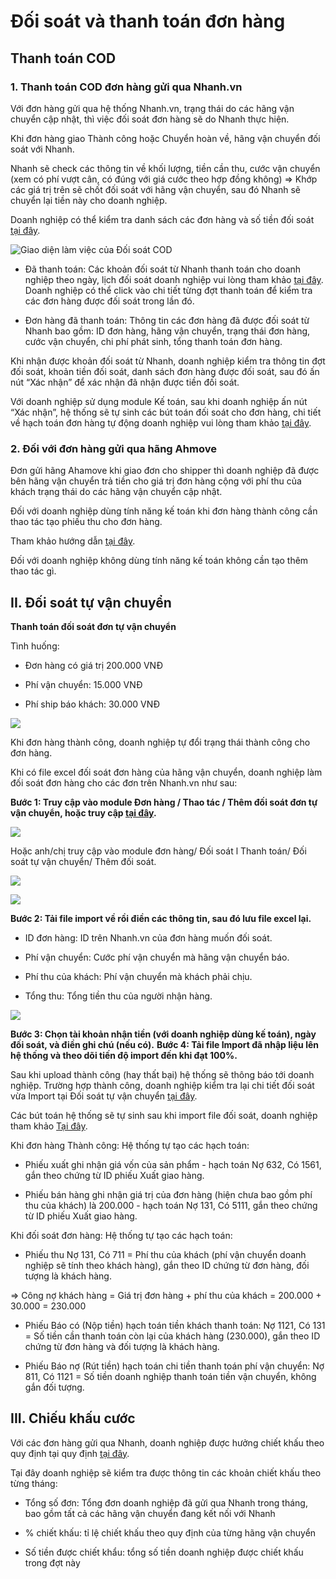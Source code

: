 # Đối soát và thanh toán đơn hàng
## Thanh toán COD
### 1. Thanh toán COD đơn hàng gửi qua Nhanh.vn
Với đơn hàng gửi qua hệ thống Nhanh.vn, trạng thái do các hãng vận chuyển cập nhật, thì việc đối soát đơn hàng sẽ do Nhanh thực hiện.

Khi đơn hàng giao Thành công hoặc Chuyển hoàn về, hãng vận chuyển đối soát với Nhanh.

Nhanh sẽ check các thông tin về khối lượng, tiền cần thu, cước vận chuyển (xem có phí vượt cân, có đúng với giá cước theo hợp đồng không) => Khớp các giá trị trên sẽ chốt đối soát với hãng vận chuyển, sau đó Nhanh sẽ chuyển lại tiền này cho doanh nghiệp.

Doanh nghiệp có thể kiểm tra danh sách các đơn hàng và số tiền đối soát [tại đây](https://new.nhanh.vn/order/payment/index).

![Giao diện làm việc của Đối soát COD](https://raw.githubusercontent.com/nhanhapi/manual/master/docs/don-hang/img/doi-soat-%20don-hang%20-1.png)

- Đã thanh toán: Các khoản đối soát từ Nhanh thanh toán cho doanh nghiệp theo ngày, lịch đối soát doanh nghiệp vui lòng tham khảo [tại đây](https://nhanh.vn/huong-dan-van-chuyen). Doanh nghiệp có thể click vào chi tiết từng đợt thanh toán để kiểm tra các đơn hàng được đối soát trong lần đó.

- Đơn hàng đã thanh toán: Thông tin các đơn hàng đã được đối soát từ Nhanh bao gồm: ID đơn hàng, hãng vận chuyển, trạng thái đơn hàng, cước vận chuyển, chi phí phát sinh, tổng thanh toán đơn hàng.

Khi nhận được khoản đối soát từ Nhanh, doanh nghiệp kiểm tra thông tin đợt đối soát, khoản tiền đối soát, danh sách đơn hàng được đối soát, sau đó ấn nút “Xác nhận” để xác nhận đã nhận được tiền đối soát.

Với doanh nghiệp sử dụng module Kế toán, sau khi doanh nghiệp ấn nút “Xác nhận”, hệ thống sẽ tự sinh các bút toán đối soát cho đơn hàng, chi tiết về hạch toán đơn hàng tự động doanh nghiệp vui lòng tham khảo [tại đây](link).

### 2. Đối với đơn hàng gửi qua hãng Ahmove
Đơn gửi hãng Ahamove khi giao đơn cho shipper thì doanh nghiệp đã được bên hãng vận chuyển trả tiền cho giá trị đơn hàng cộng với phí thu của khách trạng thái do các hãng vận chuyển cập nhật.

Đối với doanh nghiệp dùng tính năng kế toán khi đơn hàng thành công cần thao tác tạo phiếu thu cho đơn hàng.

Tham khảo hướng dẫn [tại đây](link).

Đối với doanh nghiệp không dùng tính năng kế toán không cần tạo thêm thao tác gì.

## II. Đối soát tự vận chuyển 
**Thanh toán đối soát đơn tự vận chuyển**

Tình huống:

- Đơn hàng có giá trị 200.000 VNĐ

- Phí vận chuyển: 15.000 VNĐ

- Phí ship báo khách: 30.000 VNĐ

![](https://raw.githubusercontent.com/nhanhapi/manual/master/docs/don-hang/img/doi-soat-don-hang-4.png)

Khi đơn hàng thành công, doanh nghiệp tự đổi trạng thái thành công cho đơn hàng.

Khi có file excel đối soát đơn hàng của hãng vận chuyển, doanh nghiệp làm đối soát đơn hàng cho các đơn trên Nhanh.vn như sau:

**Bước 1: Truy cập vào module Đơn hàng / Thao tác / Thêm đối soát đơn tự vận chuyển, hoặc truy cập [tại đây](https://new.nhanh.vn/order/manage/payment).**

![](https://raw.githubusercontent.com/nhanhapi/manual/master/docs/don-hang/img/doi-soat-don-hang-7.png)

Hoặc anh/chị truy cập vào module đơn hàng/ Đối soát l Thanh toán/ Đối soát tự vận chuyển/ Thêm đối soát.

![](https://raw.githubusercontent.com/nhanhapi/manual/master/docs/don-hang/img/doi-soat-don-hang-5.png)

![](https://raw.githubusercontent.com/nhanhapi/manual/master/docs/don-hang/img/doi-soat-don-hang-6.png)

**Bước 2: Tải file import về rồi điền các thông tin, sau đó lưu file excel lại.**
- ID đơn hàng: ID trên Nhanh.vn của đơn hàng muốn đối soát.

- Phí vận chuyển: Cước phí vận chuyển mà hãng vận chuyển báo.

- Phí thu của khách: Phí vận chuyển mà khách phải chịu.

- Tổng thu: Tổng tiền thu của người nhận hàng.

![](https://raw.githubusercontent.com/nhanhapi/manual/master/docs/don-hang/img/doi-soat-don-hang-8.png)

**Bước 3: Chọn tài khoản nhận tiền (với doanh nghiệp dùng kế toán), ngày đối soát, và điền ghi chú (nếu có).**
**Bước 4: Tải file Import đã nhập liệu lên hệ thống và theo dõi tiến độ import đến khi đạt 100%.**

Sau khi upload thành công (hay thất bại) hệ thống sẽ thông báo tới doanh nghiệp. Trường hợp thành công, doanh nghiệp kiểm tra lại chi tiết đối soát vừa Import tại Đối soát tự vận chuyển [tại đây](https://new.nhanh.vn/order/manage/payment).

Các bút toán hệ thống sẽ tự sinh sau khi import file đối soát, doanh nghiệp tham khảo [Tại đây](link).

Khi đơn hàng Thành công: Hệ thống tự tạo các hạch toán:

- Phiếu xuất ghi nhận giá vốn của sản phẩm - hạch toán Nợ 632, Có 1561, gắn theo chứng từ ID phiếu Xuất giao hàng.

- Phiếu bán hàng ghi nhận giá trị của đơn hàng (hiện chưa bao gồm phí thu của khách) là 200.000 - hạch toán Nợ 131, Có 5111, gắn theo chứng từ ID phiếu Xuất giao hàng.

Khi đối soát đơn hàng: Hệ thống tự tạo các hạch toán:

- Phiếu thu Nợ 131, Có 711 = Phí thu của khách (phí vận chuyển doanh nghiệp sẽ tính theo khách hàng), gắn theo ID chứng từ đơn hàng, đối tượng là khách hàng.

=> Công nợ khách hàng = Giá trị đơn hàng + phí thu của khách = 200.000 + 30.000 = 230.000

- Phiếu Báo có (Nộp tiền) hạch toán tiền khách thanh toán: Nợ 1121, Có 131 = Số tiền cần thanh toán còn lại của khách hàng (230.000), gắn theo ID chứng từ đơn hàng và đối tượng là khách hàng.

- Phiếu Báo nợ (Rút tiền) hạch toán chi tiền thanh toán phí vận chuyển: Nợ 811, Có 1121 = Số tiền doanh nghiệp thanh toán tiền vận chuyển, không gắn đối tượng.

## III. Chiếu khấu cước
Với các đơn hàng gửi qua Nhanh, doanh nghiệp được hưởng chiết khấu theo quy định tại quy định [tại đây](link).

Tại đây doanh nghiệp sẽ kiểm tra được thông tin các khoản chiết khấu theo từng tháng:

- Tổng số đơn: Tổng đơn doanh nghiệp đã gửi qua Nhanh trong tháng, bao gồm tất cả các hãng vận chuyển đang kết nối với Nhanh

- % chiết khấu: tỉ lệ chiết khấu theo quy định của từng hãng vận chuyển

- Số tiền được chiết khẩu: tổng số tiền doanh nghiệp được chiết khấu trong đợt này
